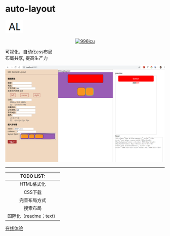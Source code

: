 # auto-layout
![](https://github.com/0123cf/auto-layout/blob/master/logo.png?raw=true)
<p align="center">
    <a href="https://github.com/996icu/996.ICU/blob/master/LICENSE">
        <img alt="996icu" src="https://img.shields.io/badge/license-NPL%20(The%20996%20Prohibited%20License)-blue.svg">
    </a>
</p>
可视化、自动化css布局</br>
布局共享, 提高生产力</br>

![image.png](https://github.com/0123cf/auto-layout/blob/master/imgs/demo_preview.jpg?raw=true)


-----

|TODO LIST:|
|:--------:|
|HTML格式化|
|CSS下载|
|完善布局方式|
|搜索布局|
|国际化（readme；text）|


[在线体验](http://www.mysy.vip:8082/)